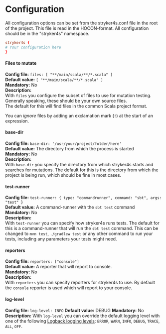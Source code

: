 # Configuration  

All configuration options can be set from the stryker4s.conf file in the root of the project. This file is read in the HOCON-format. All configuration should be in the "stryker4s" namespace.

```conf
stryker4s {
# Your configuration here
}
```

#### Files to mutate

**Config file:** `files: [ "**/main/scala/**/*.scala" ]`  
**Default value:** `[ "**/main/scala/**/*.scala" ]`  
**Mandatory:** No  
**Description:**  
With `files` you configure the subset of files to use for mutation testing. 
Generally speaking, these should be your own source files.  
The default for this will find files in the common Scala project format. 

You can *ignore* files by adding an exclamation mark (`!`) at the start of an expression.

#### base-dir

**Config file:** `base-dir: '/usr/your/project/folder/here'`  
**Default value:** The directory from which the process is started  
**Mandatory:** No  
**Description:**  
With `base-dir` you specify the directory from which stryker4s starts and searches for mutations. The default for this is the directory from which the project is being run, which should be fine in most cases.

#### test-runner

**Config file:** `test-runner: { type: "commandrunner", command: "sbt", args: "test" }`  
**Default value:** A command-runner with the `sbt test` command  
**Mandatory:** No  
**Description:**  
With `test-runner` you can specify how stryker4s runs tests. The default for this is a command-runner that will run the `sbt test` command. This can be changed to `mvn test`, `./gradlew test` or any other command to run your tests, including any parameters your tests might need.

#### reporters

**Config file:** `reporters: ["console"]`  
**Default value:** A reporter that will report to console.  
**Mandatory:** No  
**Description:**  
With `reporters` you can specify reporters for stryker4s to use. By default the `console` reporter is used which will report to your console.

#### log-level

**Config file:** `log-level: INFO`
**Default value:** DEBUG
**Mandatory:** No
**Description:**
With `log-level` you can override the default logging level with one of the following [Logback logging levels](https://logback.qos.ch/apidocs/ch/qos/logback/classic/Level.html): `ERROR`, `WARN`, `INFO`, `DEBUG`, `TRACE`, `ALL`, `OFF`.
 